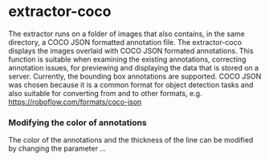 # extractor-coco
The extractor runs on a folder of images that also contains, in the same directory, a COCO JSON formatted annotation file. The extractor-coco displays the images overlaid with COCO JSON formated annotations. This function is suitable when examining the existing annotations, correcting annotation issues, for previewing and displaying the data that is stored on a server. Currently, the bounding box annotations are supported. COCO JSON was chosen because it is a common format for object detection tasks and also suitable for converting from and to other formats, e.g. https://roboflow.com/formats/coco-json 
### Modifying the color of annotations
The color of the annotations and the thickness of the line can be modified by changing the parameter ... 

